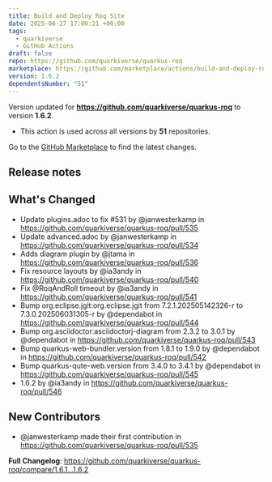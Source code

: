 ```yaml
---
title: Build and Deploy Roq Site
date: 2025-06-27 17:00:21 +00:00
tags:
  - quarkiverse
  - GitHub Actions
draft: false
repo: https://github.com/quarkiverse/quarkus-roq
marketplace: https://github.com/marketplace/actions/build-and-deploy-roq-site
version: 1.6.2
dependentsNumber: "51"
---
```



Version updated for **https://github.com/quarkiverse/quarkus-roq** to version **1.6.2**.
- This action is used across all versions by **51** repositories.

Go to the [GitHub Marketplace](https://github.com/marketplace/actions/build-and-deploy-roq-site) to find the latest changes.

## Release notes

## What's Changed
* Update plugins.adoc to fix #531 by @janwesterkamp in https://github.com/quarkiverse/quarkus-roq/pull/535
* Update advanced.adoc by @janwesterkamp in https://github.com/quarkiverse/quarkus-roq/pull/534
* Adds diagram plugin by @jtama in https://github.com/quarkiverse/quarkus-roq/pull/536
* Fix resource layouts by @ia3andy in https://github.com/quarkiverse/quarkus-roq/pull/540
* Fix @RoqAndRoll timeout by @ia3andy in https://github.com/quarkiverse/quarkus-roq/pull/541
* Bump org.eclipse.jgit:org.eclipse.jgit from 7.2.1.202505142326-r to 7.3.0.202506031305-r by @dependabot in https://github.com/quarkiverse/quarkus-roq/pull/544
* Bump org.asciidoctor:asciidoctorj-diagram from 2.3.2 to 3.0.1 by @dependabot in https://github.com/quarkiverse/quarkus-roq/pull/543
* Bump quarkus-web-bundler.version from 1.8.1 to 1.9.0 by @dependabot in https://github.com/quarkiverse/quarkus-roq/pull/542
* Bump quarkus-qute-web.version from 3.4.0 to 3.4.1 by @dependabot in https://github.com/quarkiverse/quarkus-roq/pull/545
* 1.6.2 by @ia3andy in https://github.com/quarkiverse/quarkus-roq/pull/546

## New Contributors
* @janwesterkamp made their first contribution in https://github.com/quarkiverse/quarkus-roq/pull/535

**Full Changelog**: https://github.com/quarkiverse/quarkus-roq/compare/1.6.1...1.6.2
